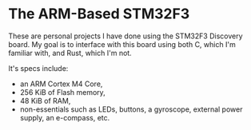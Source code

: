 # The ARM-Based STM32F3
These are personal projects I have done using the STM32F3 Discovery board.
My goal is to interface with this board using both C, which I'm familiar with,
and Rust, which I'm not.

It's specs include:
 * an ARM Cortex M4 Core,
 * 256 KiB of Flash memory,
 * 48 KiB of RAM,
 * non-essentials such as LEDs, buttons, a gyroscope, external power supply, an
 e-compass, etc. 

